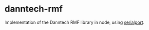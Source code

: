 # danntech-rmf

Implementation of the Danntech RMF library in node, using [serialport](https://www.npmjs.com/package/serialport).
